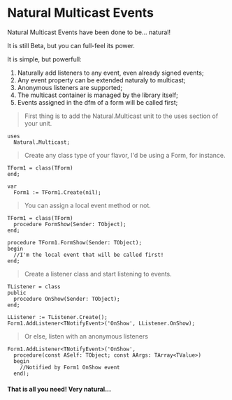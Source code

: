 # Natural Multicast Events

Natural Multicast Events have been done to be... natural!

It is still Beta, but you can full-feel its power.

It is simple, but powerfull:

1) Naturally add listeners to any event, even already signed events;
2) Any event property can be extended naturaly to multicast;
3) Anonymous listeners are supported;
4) The multicast container is managed by the library itself;
5) Events assigned in the dfm of a form will be called first;



> First thing is to add the Natural.Multicast unit to the uses section of your unit.

```
uses
  Natural.Multicast;
```

> Create any class type of your flavor, I'd be using a Form, for instance.

```
TForm1 = class(TForm)
end;

var
  Form1 := TForm1.Create(nil);
```

> You can assign a local event method or not.

```
TForm1 = class(TForm)
  procedure FormShow(Sender: TObject);
end;

procedure TForm1.FormShow(Sender: TObject);
begin
  //I'm the local event that will be called first!
end;
```

> Create a listener class and start listening to events.

```
TListener = class
public
  procedure OnShow(Sender: TObject);
end;

LListener := TListener.Create();
Form1.AddListener<TNotifyEvent>('OnShow', LListener.OnShow);
```

> Or else, listen with an anonymous listeners

```
Form1.AddListener<TNotifyEvent>('OnShow',
  procedure(const ASelf: TObject; const AArgs: TArray<TValue>)
  begin
    //Notified by Form1 OnShow event
  end);
```

#### That is all you need! Very natural...
